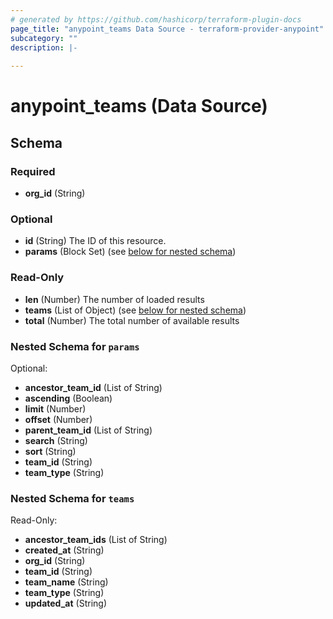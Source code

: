 ```yaml
---
# generated by https://github.com/hashicorp/terraform-plugin-docs
page_title: "anypoint_teams Data Source - terraform-provider-anypoint"
subcategory: ""
description: |-
  
---
```


# anypoint_teams (Data Source)





<!-- schema generated by tfplugindocs -->
## Schema

### Required

- **org_id** (String)

### Optional

- **id** (String) The ID of this resource.
- **params** (Block Set) (see [below for nested schema](#nestedblock--params))

### Read-Only

- **len** (Number) The number of loaded results
- **teams** (List of Object) (see [below for nested schema](#nestedatt--teams))
- **total** (Number) The total number of available results

<a id="nestedblock--params"></a>
### Nested Schema for `params`

Optional:

- **ancestor_team_id** (List of String)
- **ascending** (Boolean)
- **limit** (Number)
- **offset** (Number)
- **parent_team_id** (List of String)
- **search** (String)
- **sort** (String)
- **team_id** (String)
- **team_type** (String)


<a id="nestedatt--teams"></a>
### Nested Schema for `teams`

Read-Only:

- **ancestor_team_ids** (List of String)
- **created_at** (String)
- **org_id** (String)
- **team_id** (String)
- **team_name** (String)
- **team_type** (String)
- **updated_at** (String)


